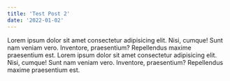 ```yaml
---
title: 'Test Post 2'
date: '2022-01-02'
---
```


Lorem ipsum dolor sit amet consectetur adipisicing elit. Nisi, cumque! Sunt nam veniam vero. Inventore, praesentium? Repellendus maxime praesentium est. Lorem ipsum dolor sit amet consectetur adipisicing elit. Nisi, cumque! Sunt nam veniam vero. Inventore, praesentium? Repellendus maxime praesentium est.
